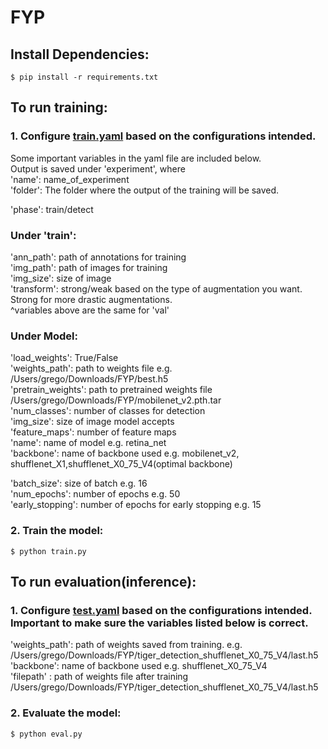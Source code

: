 # FYP

## Install Dependencies:

```
$ pip install -r requirements.txt
```

## To run training:

### 1. Configure [train.yaml](./config/train.yaml) based on the configurations intended.

Some important variables in the yaml file are included below. <br>
Output is saved under 'experiment', where <br>
'name': name_of_experiment <br>
'folder': The folder where the output of the training will be saved.

'phase': train/detect <br>

### Under 'train': <br>

'ann_path': path of annotations for training <br>
'img_path': path of images for training <br>
'img_size': size of image <br>
'transform': strong/weak based on the type of augmentation you want. Strong for more drastic augmentations. <br>
^variables above are the same for 'val' <br>

### Under Model:

'load_weights': True/False <br>
'weights_path': path to weights file e.g. /Users/grego/Downloads/FYP/best.h5 <br>
'pretrain_weights': path to pretrained weights file /Users/grego/Downloads/FYP/mobilenet_v2.pth.tar <br>
'num_classes': number of classes for detection <br>
'img_size': size of image model accepts <br>
'feature_maps': number of feature maps <br>
'name': name of model e.g. retina_net <br>
'backbone': name of backbone used e.g. mobilenet_v2, shufflenet_X1,shufflenet_X0_75_V4(optimal backbone)<br>

'batch_size': size of batch e.g. 16 <br>
'num_epochs': number of epochs e.g. 50 <br>
'early_stopping': number of epochs for early stopping e.g. 15 <br>

### 2. Train the model:

```
$ python train.py
```

## To run evaluation(inference):

### 1. Configure [test.yaml](./config/test.yaml) based on the configurations intended. Important to make sure the variables listed below is correct.

'weights_path': path of weights saved from training. e.g. /Users/grego/Downloads/FYP/tiger_detection_shufflenet_X0_75_V4/last.h5 <br>
'backbone': name of backbone used e.g. shufflenet_X0_75_V4 <br>
'filepath' : path of weights file after training /Users/grego/Downloads/FYP/tiger_detection_shufflenet_X0_75_V4/last.h5 <br>

### 2. Evaluate the model:

```
$ python eval.py
```

